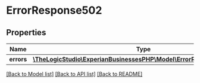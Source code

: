 # ErrorResponse502

## Properties
Name | Type | Description | Notes
------------ | ------------- | ------------- | -------------
**errors** | [**\TheLogicStudio\ExperianBusinessesPHP\Model\ErrorResponse502Errors[]**](ErrorResponse502Errors.md) | errors | [optional] 

[[Back to Model list]](../README.md#documentation-for-models) [[Back to API list]](../README.md#documentation-for-api-endpoints) [[Back to README]](../README.md)


